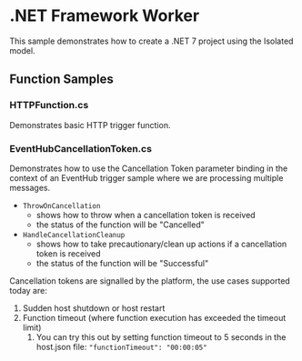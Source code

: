 # .NET Framework Worker

This sample demonstrates how to create a .NET 7 project using the Isolated model.

## Function Samples

### HTTPFunction.cs

Demonstrates basic HTTP trigger function.

### EventHubCancellationToken.cs

Demonstrates how to use the Cancellation Token parameter binding in the context of an
EventHub trigger sample where we are processing multiple messages.

- `ThrowOnCancellation`
  - shows how to throw when a cancellation token is received
  - the status of the function will be "Cancelled"
- `HandleCancellationCleanup`
  - shows how to take precautionary/clean up actions if a cancellation token is received
  - the status of the function will be "Successful"

Cancellation tokens are signalled by the platform, the use cases supported today are:

1. Sudden host shutdown or host restart
2. Function timeout (where function execution has exceeded the timeout limit)
   1. You can try this out by setting function timeout to 5 seconds in
      the host.json file: `"functionTimeout": "00:00:05"`
